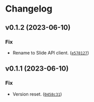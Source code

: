 # Changelog

<!--next-version-placeholder-->

## v0.1.2 (2023-06-10)

### Fix

* Rename to Slide API client. ([`e578127`](https://github.com/bartcode/slide-api-client/commit/e5781275b60362f0ce0bf0af0a2099ca8a5c2f4e))

## v0.1.1 (2023-06-10)

### Fix

* Version reset. ([`0458c31`](https://github.com/bartcode/slide-api/commit/0458c31f4c9cdde1f4f6bf597233ac9d3e0374b8))
